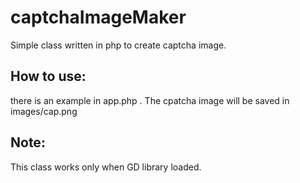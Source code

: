 # captchaImageMaker
Simple class written in php to create captcha image.
## How to use:
there is an example in app.php .
The cpatcha image will be saved in images/cap.png
## Note:
This class works only when GD library loaded.
